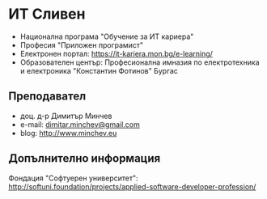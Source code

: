 # ИТ Сливен
- Национална програма "Обучение за ИТ кариера"
- Професия "Приложен програмист" 
- Електронен портал: https://it-kariera.mon.bg/e-learning/
- Образователен център: Професионална имназия по електротехника и електроника "Константин Фотинов" Бургас

## Преподавател
- доц. д-р Димитър Минчев
- e-mail: dimitar.minchev@gmail.com 
- blog: http://www.minchev.eu

## Допълнително информация
Фондация "Софтуерен университет": http://softuni.foundation/projects/applied-software-developer-profession/
